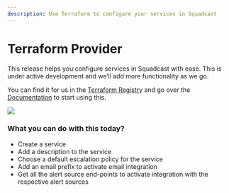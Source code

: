 ```yaml
---
description: Use Terraform to configure your services in Squadcast
---
```


# Terraform Provider

This release helps you configure services in Squadcast with ease. This is under active development and we’ll add more functionality as we go.

You can find it for us in the [Terraform Registry](https://registry.terraform.io/search/providers?q=squadcast) and go over the [Documentation](https://registry.terraform.io/providers/SquadcastHub/squadcast/latest/docs) to start using this.

![](../.gitbook/assets/terraform\_1.png)

### What you can do with this today? <a href="#what-you-can-do-with-this-today" id="what-you-can-do-with-this-today"></a>

* Create a service
* Add a description to the service
* Choose a default escalation policy for the service
* Add an email prefix to activate email integration
* Get all the alert source end-points to activate integration with the respective alert sources
